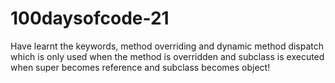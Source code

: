 # 100daysofcode-21
Have learnt the keywords, method overriding and dynamic method dispatch which is only used when the method is overridden and subclass is executed when super becomes reference and subclass becomes object!
